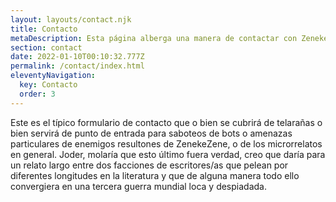 ```yaml
---
layout: layouts/contact.njk
title: Contacto
metaDescription: Esta página alberga una manera de contactar con Zenekezene, el autor de estos microrrelatos.
section: contact
date: 2022-01-10T00:10:32.777Z
permalink: /contact/index.html
eleventyNavigation:
  key: Contacto
  order: 3
---
```

Este es el típico formulario de contacto que o bien se cubrirá de telarañas o bien servirá de punto de entrada para saboteos de bots o amenazas particulares de enemigos resultones de ZenekeZene, o de los microrrelatos en general. Joder, molaría que esto último fuera verdad, creo que daría para un relato largo entre dos facciones de escritores/as que pelean por diferentes longitudes en la literatura y que de alguna manera todo ello convergiera en una tercera guerra mundial loca y despiadada.
